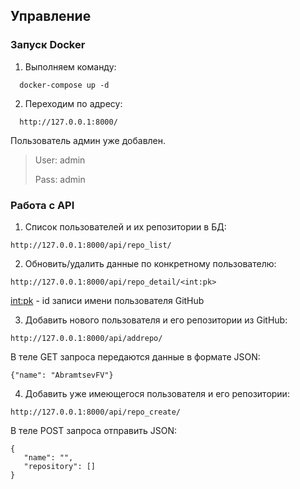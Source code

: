 ## Управление ##
### Запуск Docker ###
1) Выполняем команду: 
```
  docker-compose up -d
 ```
    
2) Переходим по адресу:
```
  http://127.0.0.1:8000/
  ```
  Пользователь админ уже добавлен.
 >User: admin
 >
 >Pass: admin
 
 
 ### Работа с API ###
 1) Список пользователей  и их  репозитории в БД:
 ```
 http://127.0.0.1:8000/api/repo_list/
 ```
 2) Обновить/удалить данные по конкретному пользователю:
 ```
 http://127.0.0.1:8000/api/repo_detail/<int:pk>
 ```
 <int:pk> - id записи имени пользователя GitHub
 
 3) Добавить нового пользователя и его репозитории из GitHub:
 ```
 http://127.0.0.1:8000/api/addrepo/
 ```
 В теле GET запроса передаются данные в формате JSON:
 ```
 {"name": "AbramtsevFV"}
 ```
 4) Добавить уже имеющегося пользователя и его репозитории:
 ```
 http://127.0.0.1:8000/api/repo_create/
 ```
 В теле POST запроса отправить JSON:
 ```
 {
    "name": "",
    "repository": []
}
```
